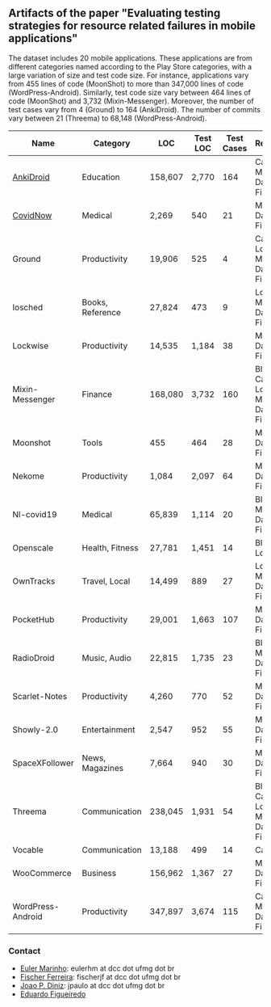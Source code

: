 ## Artifacts of the paper "Evaluating testing strategies for resource related failures in mobile applications"

The dataset includes 20 mobile applications. These applications are from different categories named according to the Play Store categories, with a large variation of size and test code size. For instance, applications vary from 455 lines of code (MoonShot) to more than 347,000 lines of code (WordPress-Android). Similarly, test code size vary between 464 lines of code (MoonShot) and 3,732 (Mixin-Messenger). Moreover, the number of test cases vary from 4 (Ground) to 164 (AnkiDroid). The number of commits vary between 21 (Threema) to 68,148 (WordPress-Android).

|Name 	        |Category  | LOC|	Test LOC	|Test Cases|Resources|	Commits	  |
|-------        |-------|---------|---------|-------|--------|-------                   |
|[AnkiDroid](pages/ankidroid.md)             |Education |158,607       |2,770   |164  |	Camera, Mobile Data, Wi-Fi      |13,643      |
|[CovidNow](pages/covidnow.md)             |Medical |2,269       |540   |21  |	Mobile Data, Wi-Fi      |85      |
|Ground             |Productivity |19,906      |525   |4  |	Camera, Location, Mobile Data, Wi-Fi      |4,936     |
|Iosched             |Books, Reference |27,824       |473   |9  |	Location, Mobile Data, Wi-Fi       |3,101      |
|Lockwise             |Productivity |14,535       |1,184   |38  |	Mobile Data, Wi-Fi     |503      |
|Mixin-Messenger             |Finance |168,080       |3,732   |160  |	Bluetooth, Camera, Location, Mobile Data, Wi-Fi     |8,086      |
|Moonshot             |Tools |455       |464   |28  |	Mobile Data, Wi-Fi    |351     |
|Nekome             |Productivity |1,084       |2,097   |64  |	Mobile Data, Wi-Fi     |2,742      |
|Nl-covid19             |Medical |65,839       |1,114   |20  |	Bluetooth, Mobile Data, Wi-Fi     |1,293      |
|Openscale             |Health, Fitness |27,781       |1,451   |14  |	Bluetooth, Location     |2,027      |
|OwnTracks             |Travel, Local |14,499       |889   |27  |	Location, Mobile Data, Wi-Fi     |1,995      |
|PocketHub             |Productivity |29,001       |1,663   |107  |	Mobile Data, Wi-Fi     |3,512      |
|RadioDroid             |Music, Audio |22,815       |1,735   |23  |	Bluetooth, Mobile Data, Wi-Fi    |1,186      |
|Scarlet-Notes             |Productivity |4,260       |770   |52  |	Mobile Data, Wi-Fi    |656      |
|Showly-2.0             |Entertainment |2,547       |952   |55  |	Mobile Data , Wi-Fi     |3,251     |
|SpaceXFollower             |News, Magazines |7,664       |940   |30  |	Mobile Data, Wi-Fi      |356      |
|Threema             |Communication |238,045       |1,931   |54  | Bluetooth, Camera, Location, Mobile Data, Wi-Fi    |21      |
|Vocable             |Communication |13,188       |499   |14  | Camera     |863      |
|WooCommerce             |Business |156,962       |1,367   |27  | Mobile Data, Wi-Fi     |26,527      |
|WordPress-Android             |Productivity |347,897       |3,674   |115  | Camera, Mobile Data, Wi-Fi     |68,148      |

### Contact

- [Euler Marinho](http://labsoft.dcc.ufmg.br/doku.php?id=people:students:euler_marinho): eulerhm at dcc dot ufmg dot br 
- [Fischer Ferreira](http://labsoft.dcc.ufmg.br/doku.php?id=people:students:fischer_ferreira): fischerjf at dcc dot ufmg dot br
- [Joao P. Diniz](http://labsoft.dcc.ufmg.br/doku.php?id=people:students:joao_diniz): jpaulo at dcc dot ufmg dot br
- [Eduardo Figueiredo](http://www.dcc.ufmg.br/~figueiredo)
